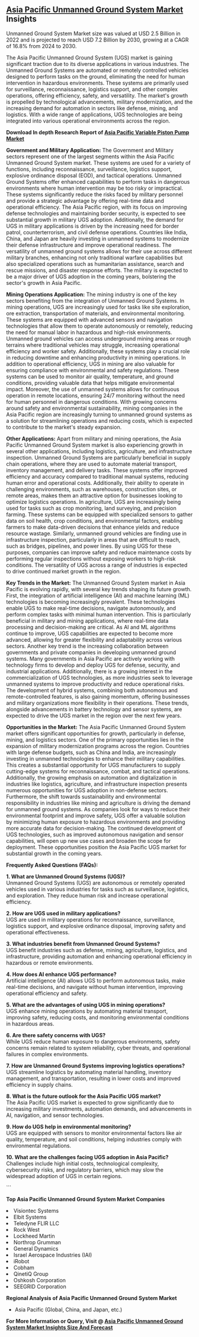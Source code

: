 <h2><a href="https://www.verifiedmarketreports.com/download-sample/?rid=241282&amp;utm_source=Github-Feb&amp;utm_medium=225" target="_blank">Asia Pacific Unmanned Ground System Market</a> Insights</h2><p>Unmanned Ground System Market size was valued at USD 2.5 Billion in 2022 and is projected to reach USD 7.2 Billion by 2030, growing at a CAGR of 16.8% from 2024 to 2030.</p><p><p>The Asia Pacific Unmanned Ground System (UGS) market is gaining significant traction due to its diverse applications in various industries. The Unmanned Ground Systems are automated or remotely controlled vehicles designed to perform tasks on the ground, eliminating the need for human intervention in hazardous environments. These systems are primarily used for surveillance, reconnaissance, logistics support, and other complex operations, offering efficiency, safety, and versatility. The market's growth is propelled by technological advancements, military modernization, and the increasing demand for automation in sectors like defense, mining, and logistics. With a wide range of applications, UGS technologies are being integrated into various operational environments across the region. <p><strong>Download In depth Research Report of <a href="https://www.verifiedmarketreports.com/download-sample/?rid=236118&amp;utm_source=Pulse-Dec&amp;utm_medium=225" target="_blank">Asia Pacific Variable Piston Pump Market</a></strong></p></p> <p><strong>Government and Military Application:</strong> The Government and Military sectors represent one of the largest segments within the Asia Pacific Unmanned Ground System market. These systems are used for a variety of functions, including reconnaissance, surveillance, logistics support, explosive ordinance disposal (EOD), and tactical operations. Unmanned Ground Systems offer enhanced capabilities to perform tasks in dangerous environments where human intervention may be too risky or impractical. These systems significantly reduce the risks faced by military personnel and provide a strategic advantage by offering real-time data and operational efficiency. The Asia Pacific region, with its focus on improving defense technologies and maintaining border security, is expected to see substantial growth in military UGS adoption. Additionally, the demand for UGS in military applications is driven by the increasing need for border patrol, counterterrorism, and civil defense operations. Countries like India, China, and Japan are heavily investing in unmanned systems to modernize their defense infrastructure and improve operational readiness. The versatility of unmanned ground systems allows for their use across different military branches, enhancing not only traditional warfare capabilities but also specialized operations such as humanitarian assistance, search and rescue missions, and disaster response efforts. The military is expected to be a major driver of UGS adoption in the coming years, bolstering the sector's growth in Asia Pacific. </p> <p><strong>Mining Operations Application:</strong> The mining industry is one of the key sectors benefiting from the integration of Unmanned Ground Systems. In mining operations, UGS are increasingly used for tasks like site exploration, ore extraction, transportation of materials, and environmental monitoring. These systems are equipped with advanced sensors and navigation technologies that allow them to operate autonomously or remotely, reducing the need for manual labor in hazardous and high-risk environments. Unmanned ground vehicles can access underground mining areas or rough terrains where traditional vehicles may struggle, increasing operational efficiency and worker safety. Additionally, these systems play a crucial role in reducing downtime and enhancing productivity in mining operations. In addition to operational efficiency, UGS in mining are also valuable for ensuring compliance with environmental and safety regulations. These systems can be used to monitor air quality, temperature, and ground conditions, providing valuable data that helps mitigate environmental impact. Moreover, the use of unmanned systems allows for continuous operation in remote locations, ensuring 24/7 monitoring without the need for human personnel in dangerous conditions. With growing concerns around safety and environmental sustainability, mining companies in the Asia Pacific region are increasingly turning to unmanned ground systems as a solution for streamlining operations and reducing costs, which is expected to contribute to the market's steady expansion. </p> <p><strong>Other Applications:</strong> Apart from military and mining operations, the Asia Pacific Unmanned Ground System market is also experiencing growth in several other applications, including logistics, agriculture, and infrastructure inspection. Unmanned Ground Systems are particularly beneficial in supply chain operations, where they are used to automate material transport, inventory management, and delivery tasks. These systems offer improved efficiency and accuracy compared to traditional manual systems, reducing human error and operational costs. Additionally, their ability to operate in challenging environments, such as warehouses, construction sites, or remote areas, makes them an attractive option for businesses looking to optimize logistics operations. In agriculture, UGS are increasingly being used for tasks such as crop monitoring, land surveying, and precision farming. These systems can be equipped with specialized sensors to gather data on soil health, crop conditions, and environmental factors, enabling farmers to make data-driven decisions that enhance yields and reduce resource wastage. Similarly, unmanned ground vehicles are finding use in infrastructure inspection, particularly in areas that are difficult to reach, such as bridges, pipelines, and power lines. By using UGS for these purposes, companies can improve safety and reduce maintenance costs by performing regular inspections without exposing workers to high-risk conditions. The versatility of UGS across a range of industries is expected to drive continued market growth in the region. </p> <p><strong>Key Trends in the Market:</strong> The Unmanned Ground System market in Asia Pacific is evolving rapidly, with several key trends shaping its future growth. First, the integration of artificial intelligence (AI) and machine learning (ML) technologies is becoming increasingly prevalent. These technologies enable UGS to make real-time decisions, navigate autonomously, and perform complex tasks with minimal human intervention. This is particularly beneficial in military and mining applications, where real-time data processing and decision-making are critical. As AI and ML algorithms continue to improve, UGS capabilities are expected to become more advanced, allowing for greater flexibility and adaptability across various sectors. Another key trend is the increasing collaboration between governments and private companies in developing unmanned ground systems. Many governments in Asia Pacific are actively working with technology firms to develop and deploy UGS for defense, security, and industrial applications. Additionally, there is a growing interest in the commercialization of UGS technologies, as more industries seek to leverage unmanned systems to improve productivity and reduce operational risks. The development of hybrid systems, combining both autonomous and remote-controlled features, is also gaining momentum, offering businesses and military organizations more flexibility in their operations. These trends, alongside advancements in battery technology and sensor systems, are expected to drive the UGS market in the region over the next few years. </p> <p><strong>Opportunities in the Market:</strong> The Asia Pacific Unmanned Ground System market offers significant opportunities for growth, particularly in defense, mining, and logistics sectors. One of the primary opportunities lies in the expansion of military modernization programs across the region. Countries with large defense budgets, such as China and India, are increasingly investing in unmanned technologies to enhance their military capabilities. This creates a substantial opportunity for UGS manufacturers to supply cutting-edge systems for reconnaissance, combat, and tactical operations. Additionally, the growing emphasis on automation and digitalization in industries like logistics, agriculture, and infrastructure inspection presents numerous opportunities for UGS adoption in non-defense sectors. Furthermore, the shift towards sustainability and environmental responsibility in industries like mining and agriculture is driving the demand for unmanned ground systems. As companies look for ways to reduce their environmental footprint and improve safety, UGS offer a valuable solution by minimizing human exposure to hazardous environments and providing more accurate data for decision-making. The continued development of UGS technologies, such as improved autonomous navigation and sensor capabilities, will open up new use cases and broaden the scope for deployment. These opportunities position the Asia Pacific UGS market for substantial growth in the coming years. </p> <p><strong>Frequently Asked Questions (FAQs):</strong></p> <p><strong>1. What are Unmanned Ground Systems (UGS)?</strong><br> Unmanned Ground Systems (UGS) are autonomous or remotely operated vehicles used in various industries for tasks such as surveillance, logistics, and exploration. They reduce human risk and increase operational efficiency. </p> <p><strong>2. How are UGS used in military applications?</strong><br> UGS are used in military operations for reconnaissance, surveillance, logistics support, and explosive ordinance disposal, improving safety and operational effectiveness. </p> <p><strong>3. What industries benefit from Unmanned Ground Systems?</strong><br> UGS benefit industries such as defense, mining, agriculture, logistics, and infrastructure, providing automation and enhancing operational efficiency in hazardous or remote environments. </p> <p><strong>4. How does AI enhance UGS performance?</strong><br> Artificial intelligence (AI) allows UGS to perform autonomous tasks, make real-time decisions, and navigate without human intervention, improving operational efficiency and safety. </p> <p><strong>5. What are the advantages of using UGS in mining operations?</strong><br> UGS enhance mining operations by automating material transport, improving safety, reducing costs, and monitoring environmental conditions in hazardous areas. </p> <p><strong>6. Are there safety concerns with UGS?</strong><br> While UGS reduce human exposure to dangerous environments, safety concerns remain related to system reliability, cyber threats, and operational failures in complex environments. </p> <p><strong>7. How are Unmanned Ground Systems improving logistics operations?</strong><br> UGS streamline logistics by automating material handling, inventory management, and transportation, resulting in lower costs and improved efficiency in supply chains. </p> <p><strong>8. What is the future outlook for the Asia Pacific UGS market?</strong><br> The Asia Pacific UGS market is expected to grow significantly due to increasing military investments, automation demands, and advancements in AI, navigation, and sensor technologies. </p> <p><strong>9. How do UGS help in environmental monitoring?</strong><br> UGS are equipped with sensors to monitor environmental factors like air quality, temperature, and soil conditions, helping industries comply with environmental regulations. </p> <p><strong>10. What are the challenges facing UGS adoption in Asia Pacific?</strong><br> Challenges include high initial costs, technological complexity, cybersecurity risks, and regulatory barriers, which may slow the widespread adoption of UGS in certain regions. </p> ```</p><p><strong>Top Asia Pacific Unmanned Ground System Market Companies</strong></p><div data-test-id=""><p><li>Visiontec Systems</li><li> Elbit Systems</li><li> Teledyne FLIR LLC</li><li> Rock West</li><li> Lockheed Martin</li><li> Northrop Grumman</li><li> General Dynamics</li><li> Israel Aerospace Industries (IAI)</li><li> iRobot</li><li> Cobham</li><li> QinetiQ Group</li><li> Oshkosh Corporation</li><li> SEEGRID Corporation</li></p><div><strong>Regional Analysis of&nbsp;Asia Pacific Unmanned Ground System Market</strong></div><ul><li dir="ltr"><p dir="ltr">Asia Pacific (Global, China, and Japan, etc.)</p></li></ul><p><strong>For More Information or Query, Visit @&nbsp;</strong><strong><a href="https://www.verifiedmarketreports.com/product/unmanned-ground-system-market/?utm_source=Github-Feb&amp;utm_medium=225" target="_blank">Asia Pacific Unmanned Ground System Market Insights Size And Forecast</a></strong></p></div><h2>&nbsp;</h2><div data-test-id="">&nbsp;</div>

